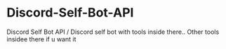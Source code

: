 # Discord-Self-Bot-API
Discord Self Bot API / Discord self bot with tools inside there.. Other tools insidee there if u want it 
